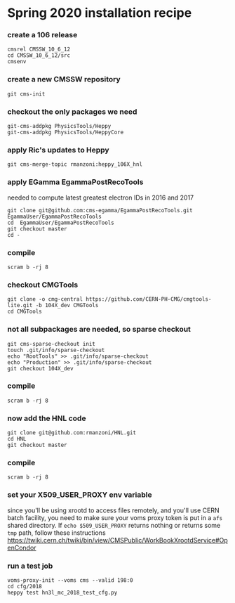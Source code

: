 # Spring 2020 installation recipe

### create a 106 release

```
cmsrel CMSSW_10_6_12
cd CMSSW_10_6_12/src
cmsenv
```

### create a new CMSSW repository
```
git cms-init
```

### checkout the only packages we need
```
git-cms-addpkg PhysicsTools/Heppy
git-cms-addpkg PhysicsTools/HeppyCore
```

### apply Ric's updates to Heppy
```
git cms-merge-topic rmanzoni:heppy_106X_hnl
```

### apply EGamma EgammaPostRecoTools  
needed to compute latest greatest electron IDs in 2016 and 2017
```
git clone git@github.com:cms-egamma/EgammaPostRecoTools.git  EgammaUser/EgammaPostRecoTools
cd  EgammaUser/EgammaPostRecoTools
git checkout master
cd -
```

### compile
```
scram b -rj 8
```

### checkout CMGTools
```
git clone -o cmg-central https://github.com/CERN-PH-CMG/cmgtools-lite.git -b 104X_dev CMGTools
cd CMGTools
```

### not all subpackages are needed, so sparse  checkout
```
git cms-sparse-checkout init
touch .git/info/sparse-checkout
echo "RootTools" >> .git/info/sparse-checkout
echo "Production" >> .git/info/sparse-checkout
git checkout 104X_dev
```

### compile
```
scram b -rj 8
```

### now add the HNL code
```
git clone git@github.com:rmanzoni/HNL.git
cd HNL
git checkout master
```

### compile
```
scram b -rj 8
```

### set your X509_USER_PROXY env variable
since you'll be using xrootd to access files remotely, and you'll use CERN batch facility, you need to make sure your voms proxy token is put in a `afs` shared directory.
If `echo $509_USER_PROXY` returns nothing or returns some `tmp` path, follow these instructions https://twiki.cern.ch/twiki/bin/view/CMSPublic/WorkBookXrootdService#OpenCondor 


### run a test job
```
voms-proxy-init --voms cms --valid 198:0
cd cfg/2018
heppy test hn3l_mc_2018_test_cfg.py
```
